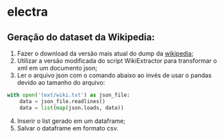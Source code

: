 # electra

## Geração do dataset da Wikipedia:

1. Fazer o download da versão mais atual do dump da [wikipedia](https://dumps.wikimedia.org/ptwiki/latest/ptwiki-latest-pages-articles.xml.bz2);
2. Utilizar a versão modificada do script WikiExtractor para transformar o xml em um documento json;
3. Ler o arquivo json com o comando abaixo ao invés de usar o pandas devido ao tamanho do arquivo:

```python
with open('text/wiki.txt') as json_file:      
    data = json_file.readlines()
    data = list(map(json.loads, data))
```

4. Inserir o list gerado em um dataframe;
5. Salvar o dataframe em formato csv.
